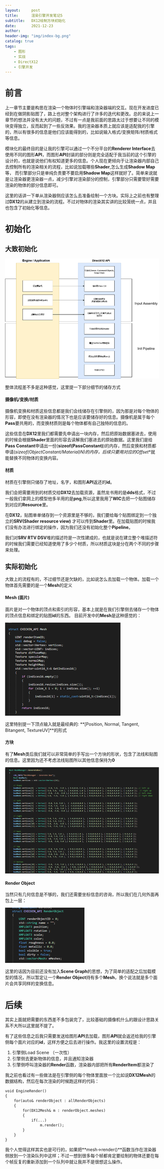 ```yaml
---
layout:     post
title:      渲染引擎开发笔记5
subtitle:   DX12绘制方块初始化
date:       2021-12-23
author:     
header-img: "img/index-bg.png"
catalog: true
tags:
    - 图形
    - 实战
    - DirectX12
    - 引擎开发
---
```

# 前言

上一章节主要是构思在渲染一个物体时引擎端和渲染器端的交互。现在开发进度已经到在做阴影贴图了，路上也对整个架构进行了许多的迭代和更改。总的来说上一章节的想法并没有太大的问题，不过有一点是我前面的思路太过于想要让不同的模块变得独立，反而起到了一些反效果。我的渲染器本质上就应该是适配我的引擎的，所以有很多的信息是他们应该能得到的，比如说输入格式/变换矩阵/材质格式等信息。

模块化的最终目的是让我的引擎可以通过一个不分平台的**Renderer Interface**去使用不同的图形**API**，而图形**API**封装的部分则是完全适配于我当前的这个引擎的设计的，也就是说他们有权知道更多的信息。个人现在更倾向于让渲染器内部自己去控制所有的渲染相关的流程，比如说加载哪些**Shader**,怎么生成**Shadow Map**等， 而引擎部分只是单纯负责要不要启用**Shadow Map**这样就好了。简单来说就是让渲染器更渲染器一点，减少引擎对渲染部分的控制，引擎部分只需要管好需要渲染的物体的部分信息即可。

这里的话讲一下单从渲染器侧应该怎么去准备绘制一个方块。实际上之前也有整理过**DX12**的从建立到渲染的流程。不过对物体的渲染其实讲的比较笼统一点，并且也包含了初始化等信息。

# 初始化

## 大致初始化

![](/img/in-post/engine/5\InitPipeline.png)

整体流程差不多是这种感觉，这里提一下部分细节的储存方式

#### 摄像机/变换/材质

摄像机变换和材质这些信息都是我们会线储存在引擎侧的，因为那是对每个物体的形容，即使在没有渲染器的情况下也是应该要储存好的信息。摄像机是属于每个**Pass**要共用的，而变换材质则是每个物体都有自己独特的信息的。

这些信息在**DX12**里我们都需要先申请出一块内存，然后把原始数据塞进去，使用的时候会根据**Shader**里面的形容去读解我们塞进去的原始数据。这里我们是给**Pass Constant**申请出一份(**sizeof(PassConstant)**)的内存，然后变换和材质都申请(**sizeof(ObjectConstant/Material)*N**)的内存，后续只要用对应的**Offset**就能替换不同物体的变换内容。

#### 材质 ####

材质在引擎侧只储存了地址，名字，和图形**API**返还的**id**。

我们会把需要用到的材质交给**DX12**去加载资源，虽然龙书用的是**dds**格式，不过一般我们拿网上的模型他多半用的是**png**,所以这里我用了**WIC**去把一个贴图储存到对应的**Resource**里。

在**DX12**，贴图单单储存到一个资源里是不够的，我们要给每个贴图绑定到一个独立的**SRV(Shader resource view)** 才可以传到**Shader**里。在加载贴图的时候我们没有办法进行绑定的操作，因为我们还没有初始化整个**Pipeline**。

我们对**SRV RTV DSV**堆的描述符是一次性建成的，也就是说在建立整个堆描述符的时候我们需要已经知道使用了多少个材质，所以材质这块是分在两个不同的步骤来处理。 

## 实际初始化

大致上的流程有的，不过细节还是欠缺的，比如说怎么去加载一个物体。加载一个物体首先需要的是一个**Mesh**的定义

#### Mesh (面片)

面片是对一个物体的顶点和索引的形容，基本上就是在我们引擎侧去储存一个物体的顶点信息和绑定的贴图**id**的东西。 目前开发中的**Mesh**是这种感觉的：

![](/img/in-post/engine/5\Mesh.png)

这里特别提一下顶点输入就是最经典的:  **[Position, Normal, Tangent, Bitangent, TextureUV]**的形式

#### 方块

有了**Mesh**类后我们就可以非常简单的手写出一个方块的形状，包含了法线和贴图的信息。这里因为还不考虑法线贴图所以其他信息保持为**0**

<img src="/img/in-post/engine/5\boxmesh.png" style="zoom: 67%;" />

#### Render Object

当然只有几何信息是不够的，我们还需要坐标信息的咨询，所以我们在几何外面再包上一层：

![](/img/in-post/engine/5\RenderObject.png)

这里的话因为目前还没有加入**Scene Graph**的思想，为了简单的适配之后加载模型的情况，所以暂定让一个**Render Object**持有多个**Mesh**，换个说法就是多个面片会共享同样的变换信息。

# 后续

其实上面就把需要的东西差不多包装完了，比较基础的摄像机什么的跟设计思路关系不大所以这里就不提了。

有了这些信息之后我只需要发送给图形**API**去加载，图形**API**就会返还给我的引擎侧每个面片对应的**id**，这样方便之后去进行操作。我这里的设置流程是：

1. 引擎侧Load Scene （一次性）
2. 引擎侧去更新物体的信息，并且通知渲染器
3. 引擎侧呼叫渲染器的**Render**函数，渲染器内部把所有**RenderItem**都渲染了

我之前也看过有一些做法是在引擎侧的每个物体里面放一个比如说**DX12Mesh**的数据结构，然后在每次渲染的时候跑这样的代码：

```
void EngineRender()
{
	for(auto& renderObject : allRenderObjects)
	{
		for(DX12Mesh& m : renderObject.meshes)
		{
			if(...)
				m.render();
		}
	}
}
```

我个人觉得这样其实也是可行的，如果把**mesh->render()**函数当作在渲染器侧放到一个渲染队列中这样；不过一想到很多每个帧都肯定要绘制的物体还要在每个帧反复的重新添加到一个队列中就让我并不是很想这么操作。

